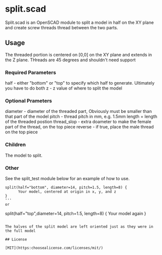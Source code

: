 # split.scad

Split.scad is an OpenSCAD module to split a model in half on the XY plane and create screw threads thread between the two parts.

## Usage

The threaded portion is centered on [0,0] on the XY plane and extends in the Z plane.  THreads are
 45 degrees and shouldn't need support

### Required Parameters
   half - either "bottom" or "top" to specify which half to generate.  Ultimately you have to do both
   z - z value of where to split the model
### Optional Prameters
   diameter - diameter of the threaded part, Obviously must be smaller than that part of the model
   pitch - thread pitch in mm, e.g. 1.5mm
   length = length of the threaded postion
   thread_slop - extra doameter to make the female part of the thread, on the top piece
   reverse - if true, place the male thread on the top piece

### Children
   The model to split.
   
### Other
See the split_test module below for an example of how to use.
```
split(half="bottom", diameter=14, pitch=1.5, length=8) {
      Your model, centered at origin in x, y, and z
}
'''
or
```
split(half="top",diameter=14, pitch=1.5, length=8) {
    Your model again
}
```

The halves of the split model are left oriented just as they were in the full model

## License

[MIT](https:choosealicense.com/licenses/mit/)